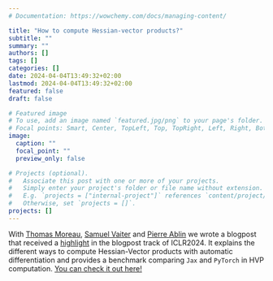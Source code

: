 ```yaml
---
# Documentation: https://wowchemy.com/docs/managing-content/

title: "How to compute Hessian-vector products?"
subtitle: ""
summary: ""
authors: []
tags: []
categories: []
date: 2024-04-04T13:49:32+02:00
lastmod: 2024-04-04T13:49:32+02:00
featured: false
draft: false

# Featured image
# To use, add an image named `featured.jpg/png` to your page's folder.
# Focal points: Smart, Center, TopLeft, Top, TopRight, Left, Right, BottomLeft, Bottom, BottomRight.
image:
  caption: ""
  focal_point: ""
  preview_only: false

# Projects (optional).
#   Associate this post with one or more of your projects.
#   Simply enter your project's folder or file name without extension.
#   E.g. `projects = ["internal-project"]` references `content/project/deep-learning/index.md`.
#   Otherwise, set `projects = []`.
projects: []
---
```


With [Thomas Moreau](https://tommoral.github.io), [Samuel Vaiter](https://www.samuelvaiter.com) and [Pierre Ablin](https://pierreablin.com) we wrote a blogpost that received a [highlight](https://blog.iclr.cc/2024/04/02/blogposts-track-iclr-2023-announcing-accepted-blogposts/) in the blogpost track of ICLR2024. It explains the different ways to compute Hessian-Vector products with automatic differentiation and provides a benchmark comparing `Jax` and `PyTorch` in HVP computation. [You can check it out here!](https://iclr-blogposts.github.io/2024/blog/bench-hvp/)